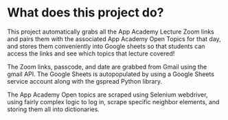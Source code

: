 # What does this project do?

This project automatically grabs all the App Academy Lecture Zoom links and pairs them with the associated App Academy 
Open Topics for that day, and stores them conveniently into Google sheets so that students can access the links and see
which topics that lecture covered!

The Zoom links, passcode, and date are grabbed from Gmail using the gmail API.  The Google Sheets is autopopulated by
using a Google Sheets service account along with the gspread Python library.  

The App Academy Open topics are scraped using Selenium webdriver, using fairly complex logic to log in, scrape specific 
neighbor elements, and storing them all into dictionaries.  
